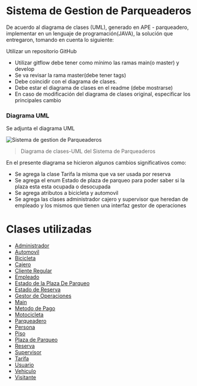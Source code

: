 # Sistema de Gestion de Parqueaderos
De acuerdo al diagrama de clases (UML), generado en APE - parqueadero, implementar  en un lenguaje de programación(JAVA), la solución que entregaron, tomando en cuenta lo siguiente:

Utilizar un repositorio GitHub
- Utilizar gitflow debe tener como mínimo las ramas main(o master) y develop
- Se va revisar la rama master(debe tener tags)
- Debe coincidir con el diagrama de clases.
- Debe estar el diagrama de clases en el readme (debe mostrarse)
- En caso de modificación del diagrama de clases original, especificar los principales cambio
### Diagrama UML
Se adjunta el diagrama UML 


![Sistema de gestion de Parqueaderos](https://github.com/user-attachments/assets/9ba04c19-4d2f-4bdb-baf7-8535030edd79)

> Diagrama de clases-UML del Sistema de Parqueaderos

En el presente diagrama se hicieron algunos cambios significativos como:
- Se agrega la clase Tarifa la misma que va ser usada por reserva
- Se agrega el enum Estado de plaza de parqueo para poder saber si la plaza esta esta ocupada o desocupada
- Se agrega atributos a bicicleta y automovil
- Se agrega las clases administrador cajero y supervisor que heredan de empleado y los mismos que tienen una interfaz gestor de operaciones

# Clases utilizadas
- [Administrador](https://github.com/Carlosjosu/Sistema-de-Gestion-de-Parqueaderos/blob/release/README.md/Sistema%20De%20Gestion%20De%20Parqueadero/src/Administrador.java)
- [Automovil](https://github.com/Carlosjosu/Sistema-de-Gestion-de-Parqueaderos/blob/release/README.md/Sistema%20De%20Gestion%20De%20Parqueadero/src/Administrador.java)
- [Bicicleta](https://github.com/Carlosjosu/Sistema-de-Gestion-de-Parqueaderos/blob/release/README.md/Sistema%20De%20Gestion%20De%20Parqueadero/src/Bicicleta.java)
- [Cajero](https://github.com/Carlosjosu/Sistema-de-Gestion-de-Parqueaderos/blob/release/README.md/Sistema%20De%20Gestion%20De%20Parqueadero/src/Cajero.java)
- [Cliente Regular](https://github.com/Carlosjosu/Sistema-de-Gestion-de-Parqueaderos/blob/release/README.md/Sistema%20De%20Gestion%20De%20Parqueadero/src/ClienteRegular.java)
- [Empleado](https://github.com/Carlosjosu/Sistema-de-Gestion-de-Parqueaderos/blob/release/README.md/Sistema%20De%20Gestion%20De%20Parqueadero/src/Empleado.java)
- [Estado de la Plaza De Parqueo](https://github.com/Carlosjosu/Sistema-de-Gestion-de-Parqueaderos/blob/release/README.md/Sistema%20De%20Gestion%20De%20Parqueadero/src/EstadoDePlazaDeParqueo.java)
- [Estado de Reserva](https://github.com/Carlosjosu/Sistema-de-Gestion-de-Parqueaderos/blob/release/README.md/Sistema%20De%20Gestion%20De%20Parqueadero/src/EstadoDeReserva.java)
- [Gestor de Operaciones](https://github.com/Carlosjosu/Sistema-de-Gestion-de-Parqueaderos/blob/release/README.md/Sistema%20De%20Gestion%20De%20Parqueadero/src/GestorDeOperaciones.java)
- [Main](https://github.com/Carlosjosu/Sistema-de-Gestion-de-Parqueaderos/blob/release/README.md/Sistema%20De%20Gestion%20De%20Parqueadero/src/Main.java)
- [Metodo de Pago](https://github.com/Carlosjosu/Sistema-de-Gestion-de-Parqueaderos/blob/release/README.md/Sistema%20De%20Gestion%20De%20Parqueadero/src/MetodoDePago.java)
- [Motocicleta](https://github.com/Carlosjosu/Sistema-de-Gestion-de-Parqueaderos/blob/release/README.md/Sistema%20De%20Gestion%20De%20Parqueadero/src/Motocicleta.java)
- [Parqueadero](https://github.com/Carlosjosu/Sistema-de-Gestion-de-Parqueaderos/blob/release/README.md/Sistema%20De%20Gestion%20De%20Parqueadero/src/Parqueadero.java)
- [Persona](https://github.com/Carlosjosu/Sistema-de-Gestion-de-Parqueaderos/blob/release/README.md/Sistema%20De%20Gestion%20De%20Parqueadero/src/Persona.java)
- [Piso](https://github.com/Carlosjosu/Sistema-de-Gestion-de-Parqueaderos/blob/release/README.md/Sistema%20De%20Gestion%20De%20Parqueadero/src/Piso.java)
- [Plaza de Parqueo](https://github.com/Carlosjosu/Sistema-de-Gestion-de-Parqueaderos/blob/release/README.md/Sistema%20De%20Gestion%20De%20Parqueadero/src/PlazaDeParqueo.java)
- [Reserva](https://github.com/Carlosjosu/Sistema-de-Gestion-de-Parqueaderos/blob/release/README.md/Sistema%20De%20Gestion%20De%20Parqueadero/src/Reserva.java)
- [Supervisor](https://github.com/Carlosjosu/Sistema-de-Gestion-de-Parqueaderos/blob/release/README.md/Sistema%20De%20Gestion%20De%20Parqueadero/src/Supervisor.java)
- [Tarifa](https://github.com/Carlosjosu/Sistema-de-Gestion-de-Parqueaderos/blob/release/README.md/Sistema%20De%20Gestion%20De%20Parqueadero/src/Tarifa.java)
- [Usuario](https://github.com/Carlosjosu/Sistema-de-Gestion-de-Parqueaderos/blob/release/README.md/Sistema%20De%20Gestion%20De%20Parqueadero/src/Usuario.java)
- [Vehiculo](https://github.com/Carlosjosu/Sistema-de-Gestion-de-Parqueaderos/blob/release/README.md/Sistema%20De%20Gestion%20De%20Parqueadero/src/Vehiculo.java)
- [Visitante](https://github.com/Carlosjosu/Sistema-de-Gestion-de-Parqueaderos/blob/release/README.md/Sistema%20De%20Gestion%20De%20Parqueadero/src/Visitante.java)


